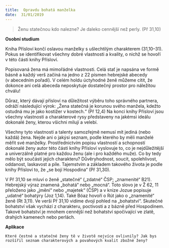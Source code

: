 ```yaml
---
title:  Opravdu bohatá manželka
date:  31/01/2019
---
```


> <p></p>
> Ženu statečnou kdo nalezne? Je daleko cennější než perly. (Př 31,10)

**Osobní studium**

Kniha Přísloví končí oslavou manželky s ušlechtilým charakterem (31,10–31). Pokus se identifikovat všechny dobré vlastnosti a kvality, o nichž se hovoří v této části knihy Přísloví.

Popisovaná žena má mimořádné vlastnosti. Celá stať je napsána ve formě básně a každý verš začíná na jedno z 22 písmen hebrejské abecedy (v abecedním pořadí). V celém holdu úctyhodné ženě můžeme cítit, že dokonce ani celá abeceda neposkytuje dostatečný prostor pro náležitou chválu!

Důraz, který dávají přísloví na důležitost výběru toho správného partnera, odráží následující výrok: „Žena statečná je korunou svého manžela, kdežto ostudná mu je jako kostižer v kostech.“ (Př 12,4) Na konci knihy Přísloví jsou všechny vlastnosti a charakterové rysy představeny na jakémsi ideálu dokonalé ženy, kterou všichni milují a velebí.

Všechny tyto vlastnosti a talenty samozřejmě nemusí mít jediná (nebo každá) žena. Nejde ani o jakýsi seznam, podle kterého by měli manželé měřit své manželky. Prostřednictvím popisu vlastností a schopností dokonalé ženy autor této části knihy Přísloví vyslovuje to, co je nejdůležitější a univerzálně platné pro každou ženu (ale i pro každého muže). Co by tedy mělo být součástí jejich charakteru? Důvěryhodnost, soucit, spolehlivost, oddanost, laskavost a píle. Tajemstvím a základem takového života je podle knihy Přísloví to, že „se bojí Hospodina“ (Př 31,30).

V Př 31,10 se mluví o ženě „statečné“ („zdat­né“ ČSP; „znamenité“ B21). Hebrejský výraz znamená „bohatá“ nebo „mocná“. Toto slovo je v Ž 62, 11 přeloženo jako „jmění“ nebo „majetek“ (ČSP) a v knize Jozue popisuje „udatné“ bohatýry (Joz 1,14). Také Bóaz hovoří o Rút jako o „znamenité“ ženě (Rt 3,11). Ve verši Př 31,10 vidíme dvojí pohled na „bohatství“. Skutečné bohatství však vychází z charakteru, poctivosti a z bázně před Hospodinem. Takové bohatství je mnohem cennější než bohatství spočívající ve zlatě, drahých kamenech nebo perlách.

**Aplikace**

`Které čestné a statečné ženy tě v životě nejvíce ovlivnily? Jak bys rozšířil seznam charakterových a povahových kvalit zbožné ženy?`